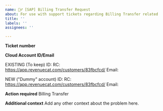 ```yaml
---
name: 🤦‍♂️ [SAP] Billing Transfer Request
about: For use with support tickets regarding Billing Transfer related requests.
title: ''
labels: ''
assignees: ''

---
```


**Ticket number**


**Cloud Account ID/Email**

EXISTING (To keep)
ID:
RC: https://app.revenuecat.com/customers/83fbcfcd/
Email: 


NEW ("Dummy" account)
ID:
RC: https://app.revenuecat.com/customers/83fbcfcd/
Email: 


**Action required**
Billing Transfer

**Additional context**
Add any other context about the problem here.